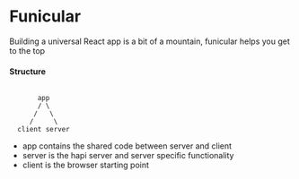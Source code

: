 # Funicular

Building a universal React app is a bit of a mountain, funicular helps you get to the top

#### Structure

```

       app
       / \
      /   \
     /     \
  client server

```

* app contains the shared code between server and client
* server is the hapi server and server specific functionality
* client is the browser starting point
